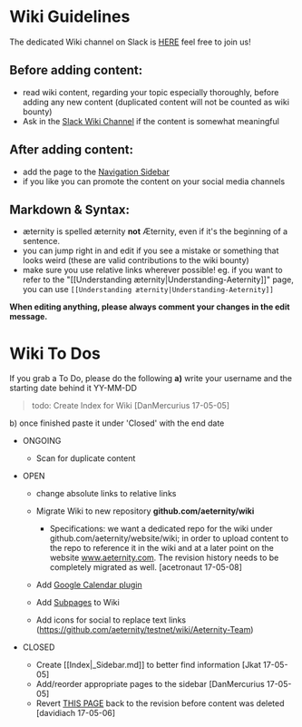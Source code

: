 # Wiki Guidelines
The dedicated Wiki channel on Slack is [HERE](https://aeternity.slack.com/messages/C59BALQCE/details/) feel free to join us!

## Before **adding** content:
* read wiki content, regarding your topic especially thoroughly, before adding any new content (duplicated content will not be counted as wiki bounty)
* Ask in the [Slack Wiki Channel](https://aeternity.slack.com/messages/C59BALQCE/details/) if the content is somewhat meaningful 

## After **adding** content:
* add the page to the [Navigation Sidebar](https://github.com/aeternity/testnet/wiki/_Sidebar.md/)
* if you like you can promote the content on your social media channels

## Markdown & Syntax:
* æternity is spelled æternity **not** Æternity, even if it's the beginning of a sentence.
* you can jump right in and edit if you see a mistake or something that looks weird (these are valid contributions to the wiki bounty)
* make sure you use relative links wherever possible! eg. if you want to refer to the "[[Understanding æternity|Understanding-Aeternity]]" page, you can use `[[Understanding æternity|Understanding-Aeternity]]`

**When editing anything, please always comment your changes in the edit message.**

# Wiki To Dos
If you grab a To Do, please do the following **a)** write your username and the starting date behind it YY-MM-DD
> todo: Create Index for Wiki [DanMercurius 17-05-05]

b) once finished paste it under 'Closed' with the end date

* ONGOING
    * Scan for duplicate content

* OPEN
    * change absolute links to relative links
    * Migrate Wiki to new repository **github.com/aeternity/wiki**
      * Specifications: we want a dedicated repo for the wiki under github.com/aeternity/website/wiki; in order to upload content to the repo to reference it in the wiki and at a later point on the website www.aeternity.com. The revision history needs to be completely migrated as well. [acetronaut 17-05-08]
      
    * Add [Google Calendar plugin](https://github.com/aeternity/testnet/wiki/Idea-Box#google-calendar-plug-in)
    * Add [Subpages](https://github.com/aeternity/testnet/wiki/Idea-Box#subpages) to Wiki
    * Add icons for social to replace text links (https://github.com/aeternity/testnet/wiki/Aeternity-Team)
* CLOSED
    * Create [[Index|_Sidebar.md]] to better find information [Jkat 17-05-05]
    * Add/reorder appropriate pages to the sidebar [DanMercurius 17-05-05]
    * Revert [THIS PAGE](https://github.com/aeternity/testnet/wiki/Understanding-Aeternity) back to the revision before content was deleted [davidiach 17-05-06]